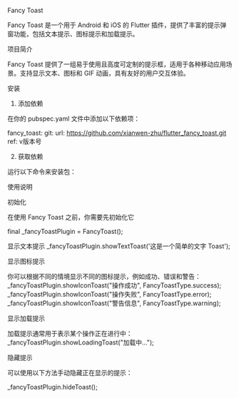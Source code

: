 Fancy Toast

Fancy Toast 是一个用于 Android 和 iOS 的 Flutter 插件，提供了丰富的提示弹窗功能，包括文本提示、图标提示和加载提示。

项目简介

Fancy Toast 提供了一组易于使用且高度可定制的提示框，适用于各种移动应用场景。支持显示文本、图标和 GIF 动画，具有友好的用户交互体验。


安装

1. 添加依赖

在你的 pubspec.yaml 文件中添加以下依赖项：

  fancy_toast:
    git:
      url: https://github.com/xianwen-zhu/flutter_fancy_toast.git
      ref: v版本号

2. 获取依赖

运行以下命令来安装包：

使用说明

初始化

在使用 Fancy Toast 之前，你需要先初始化它

  final _fancyToastPlugin = FancyToast();


 显示文本提示
      _fancyToastPlugin.showTextToast('这是一个简单的文字 Toast');


 显示图标提示

你可以根据不同的情境显示不同的图标提示，例如成功、错误和警告：
    _fancyToastPlugin.showIconToast("操作成功", FancyToastType.success);
    _fancyToastPlugin.showIconToast("操作失败", FancyToastType.error);
    _fancyToastPlugin.showIconToast("警告信息", FancyToastType.warning);


显示加载提示

加载提示通常用于表示某个操作正在进行中：
   _fancyToastPlugin.showLoadingToast("加载中...");

隐藏提示

可以使用以下方法手动隐藏正在显示的提示：
  
_fancyToastPlugin.hideToast();


  
